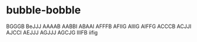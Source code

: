 # bubble-bobble

BGGGB
BeJJJ
AAAAB
AABBI
ABAAI
AFFFB
AFIIG
AIIIG
AIFFG
ACCCB
ACJJI
AJCCI
AEJJJ
AGJJJ
AGCJG
IIIFB
iifig
